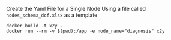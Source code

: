 Create the Yaml File for a Single Node
Using a file called `nodes_schema_dcf.xlsx` as a template

```
docker build -t x2y .
docker run --rm -v $(pwd):/app -e node_name="diagnosis" x2y
```
